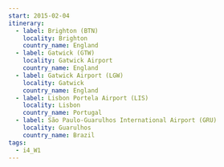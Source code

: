 ```yaml
---
start: 2015-02-04
itinerary:
  - label: Brighton (BTN)
    locality: Brighton
    country_name: England
  - label: Gatwick (GTW)
    locality: Gatwick Airport
    country_name: England
  - label: Gatwick Airport (LGW)
    locality: Gatwick
    country_name: England
  - label: Lisbon Portela Airport (LIS)
    locality: Lisbon
    country_name: Portugal
  - label: São Paulo-Guarulhos International Airport (GRU)
    locality: Guarulhos
    country_name: Brazil
tags:
  - i4_W1
---
```

